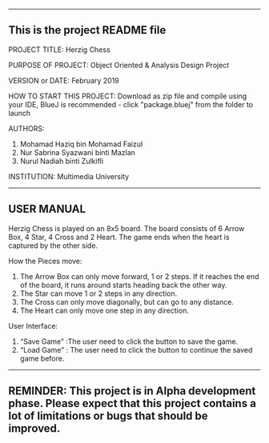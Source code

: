 ------------------------------------------------------------------------
This is the project README file
------------------------------------------------------------------------

PROJECT TITLE: 
Herzig Chess 

PURPOSE OF PROJECT: 
Object Oriented & Analysis Design Project

VERSION or DATE: 
February 2019

HOW TO START THIS PROJECT: 
Download as zip file and compile using your IDE, 
BlueJ is recommended - click "package.bluej" from the folder to launch

AUTHORS: 
1. Mohamad Haziq bin Mohamad Faizul 
2. Nur Sabrina Syazwani binti Mazlan 
3. Nurul Nadiah binti Zulkifli 

INSTITUTION: 
Multimedia University

------------------------------------------------------------------------
USER MANUAL
------------------------------------------------------------------------

Herzig Chess is played on an 8x5 board. The board consists of 6 Arrow Box, 4 Star, 4 Cross and 2 Heart. The game ends when the heart is captured by the other side.

How the Pieces move:
1. The Arrow Box can only move forward, 1 or 2 steps. If it reaches the end of the board, it runs around starts heading back the other way. 
2. The Star can move 1 or 2 steps in any direction.
3. The Cross can only move diagonally, but can go to any distance. 
4. The Heart can only move one step in any direction. 

User Interface:
1. “Save Game” :The user need to click the button to save the game.
2. “Load Game” : The user need to click the button to continue the saved game before.

------------------------------------------------------------------------
REMINDER: This project is in Alpha development phase. Please expect that this project contains a lot of limitations or bugs that should be improved.
------------------------------------------------------------------------

